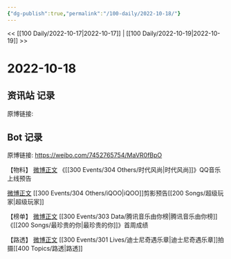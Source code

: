 ```yaml
---
{"dg-publish":true,"permalink":"/100-daily/2022-10-18/"}
---
```


<< [[100 Daily/2022-10-17\|2022-10-17]] | [[100 Daily/2022-10-19\|2022-10-19]] >>
# 2022-10-18

## 资讯站 记录

原博链接:

## Bot 记录

原博链接: https://weibo.com/7452765754/MaVR0fBpO

【物料】
[微博正文](https://weibo.com/detail/4825861074716709) 《[[300 Events/304 Others/时代风尚\|时代风尚]]》QQ音乐上线预告

[微博正文](https://weibo.com/detail/4825937387196196) [[300 Events/304 Others/iQOO\|iQOO]]剪影预告[[200 Songs/超级玩家\|超级玩家]]

【榜单】
[微博正文](https://weibo.com/detail/4825929090336588) [[300 Events/303 Data/腾讯音乐由你榜\|腾讯音乐由你榜]]《[[200 Songs/最珍贵的你\|最珍贵的你]]》首周成绩

【路透】
[微博正文](https://weibo.com/detail/4825957603738155) [[300 Events/301 Lives/迪士尼奇遇乐章\|迪士尼奇遇乐章]]拍摄[[400 Topics/路透\|路透]]
